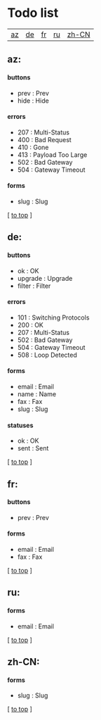 # Todo list

| | | | | |
|:---:|:---:|:---:|:---:|:---:|
[az](#az)|[de](#de)|[fr](#fr)|[ru](#ru)|[zh-CN](#zh-CN)


## az:
#### buttons
* prev : Prev
* hide : Hide

#### errors
* 207 : Multi-Status
* 400 : Bad Request
* 410 : Gone
* 413 : Payload Too Large
* 502 : Bad Gateway
* 504 : Gateway Timeout

#### forms
* slug : Slug



[ [to top](#todo-list) ]

## de:
#### buttons
* ok : OK
* upgrade : Upgrade
* filter : Filter

#### errors
* 101 : Switching Protocols
* 200 : OK
* 207 : Multi-Status
* 502 : Bad Gateway
* 504 : Gateway Timeout
* 508 : Loop Detected

#### forms
* email : Email
* name : Name
* fax : Fax
* slug : Slug

#### statuses
* ok : OK
* sent : Sent



[ [to top](#todo-list) ]

## fr:
#### buttons
* prev : Prev

#### forms
* email : Email
* fax : Fax



[ [to top](#todo-list) ]

## ru:
#### forms
* email : Email



[ [to top](#todo-list) ]

## zh-CN:
#### forms
* slug : Slug



[ [to top](#todo-list) ]

